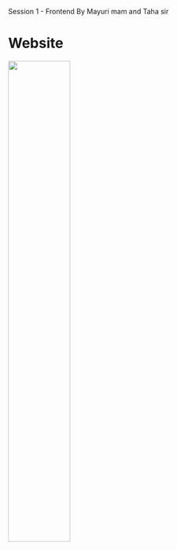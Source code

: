 Session 1 - Frontend By Mayuri mam and Taha sir

# Website #
<img width="50%" hight = "50%" src="https://user-images.githubusercontent.com/67515374/216995564-6b1f7952-1374-4701-abf9-feb890868458.png">
